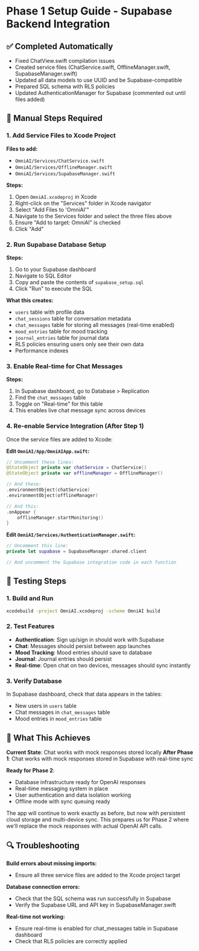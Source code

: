 # Phase 1 Setup Guide - Supabase Backend Integration

## ✅ Completed Automatically
- Fixed ChatView.swift compilation issues
- Created service files (ChatService.swift, OfflineManager.swift, SupabaseManager.swift)
- Updated all data models to use UUID and be Supabase-compatible
- Prepared SQL schema with RLS policies
- Updated AuthenticationManager for Supabase (commented out until files added)

## 🔧 Manual Steps Required

### 1. Add Service Files to Xcode Project
**Files to add:**
- `OmniAI/Services/ChatService.swift`
- `OmniAI/Services/OfflineManager.swift` 
- `OmniAI/Services/SupabaseManager.swift`

**Steps:**
1. Open `OmniAI.xcodeproj` in Xcode
2. Right-click on the "Services" folder in Xcode navigator
3. Select "Add Files to 'OmniAI'"
4. Navigate to the Services folder and select the three files above
5. Ensure "Add to target: OmniAI" is checked
6. Click "Add"

### 2. Run Supabase Database Setup
**Steps:**
1. Go to your Supabase dashboard
2. Navigate to SQL Editor
3. Copy and paste the contents of `supabase_setup.sql`
4. Click "Run" to execute the SQL

**What this creates:**
- `users` table with profile data
- `chat_sessions` table for conversation metadata
- `chat_messages` table for storing all messages (real-time enabled)
- `mood_entries` table for mood tracking
- `journal_entries` table for journal data
- RLS policies ensuring users only see their own data
- Performance indexes

### 3. Enable Real-time for Chat Messages
**Steps:**
1. In Supabase dashboard, go to Database > Replication
2. Find the `chat_messages` table
3. Toggle on "Real-time" for this table
4. This enables live chat message sync across devices

### 4. Re-enable Service Integration (After Step 1)
Once the service files are added to Xcode:

**Edit `OmniAI/App/OmniAIApp.swift`:**
```swift
// Uncomment these lines:
@StateObject private var chatService = ChatService()
@StateObject private var offlineManager = OfflineManager()

// And these:
.environmentObject(chatService)
.environmentObject(offlineManager)

// And this:
.onAppear {
    offlineManager.startMonitoring()
}
```

**Edit `OmniAI/Services/AuthenticationManager.swift`:**
```swift
// Uncomment this line:
private let supabase = SupabaseManager.shared.client

// And uncomment the Supabase integration code in each function
```

## 🧪 Testing Steps

### 1. Build and Run
```bash
xcodebuild -project OmniAI.xcodeproj -scheme OmniAI build
```

### 2. Test Features
- **Authentication**: Sign up/sign in should work with Supabase
- **Chat**: Messages should persist between app launches
- **Mood Tracking**: Mood entries should save to database
- **Journal**: Journal entries should persist
- **Real-time**: Open chat on two devices, messages should sync instantly

### 3. Verify Database
In Supabase dashboard, check that data appears in the tables:
- New users in `users` table
- Chat messages in `chat_messages` table
- Mood entries in `mood_entries` table

## 🚀 What This Achieves

**Current State**: Chat works with mock responses stored locally
**After Phase 1**: Chat works with mock responses stored in Supabase with real-time sync

**Ready for Phase 2**: 
- Database infrastructure ready for OpenAI responses
- Real-time messaging system in place
- User authentication and data isolation working
- Offline mode with sync queuing ready

The app will continue to work exactly as before, but now with persistent cloud storage and multi-device sync. This prepares us for Phase 2 where we'll replace the mock responses with actual OpenAI API calls.

## 🔍 Troubleshooting

**Build errors about missing imports:**
- Ensure all three service files are added to the Xcode project target

**Database connection errors:**
- Check that the SQL schema was run successfully in Supabase
- Verify the Supabase URL and API key in SupabaseManager.swift

**Real-time not working:**
- Ensure real-time is enabled for chat_messages table in Supabase dashboard
- Check that RLS policies are correctly applied